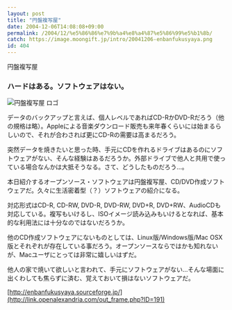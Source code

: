 ```yaml
---
layout: post
title: "円盤複写屋"
date: 2004-12-06T14:08:08+09:00
permalink: /2004/12/%e5%86%86%e7%9b%a4%e8%a4%87%e5%86%99%e5%b1%8b/
catch: https://image.moongift.jp/intro/20041206-enbanfukusyaya.png
id: 404
---
```

円盤複写屋  
<!--more-->

### ハードはある。ソフトウェアはない。
  

![円盤複写屋 ロゴ](https://image.moongift.jp/intro/20041206-enbanfukusyaya.png "円盤複写屋 ロゴ")

  

データのバックアップと言えば、個人レベルであればCD-RかDVD-Rだろう（他の規格は略）。Appleによる音楽ダウンロード販売も来年春くらいには始まるらしいので、それが合わされば更にCD-Rの需要は高まるだろう。

  

突然データを焼きたいと思った時、手元にCDを作れるドライブはあるのにソフトウェアがない、そんな経験はあるだろうか。外部ドライブで他人と共用で使っている場合なんかは大抵そうなる。さて、どうしたものだろう…。

  

本日紹介するオープンソース・ソフトウェアは円盤複写屋、CD/DVD作成ソフトウェアだ。久々に生活密着型（？）ソフトウェアの紹介になる。

  

対応形式はCD-R, CD-RW, DVD-R, DVD-RW, DVD+R, DVD+RW、AudioCDも対応している。複写もいけるし、ISOイメージ読み込みもいけるとなれば、基本的な利用法には十分なのではないだろうか。

  

他のCD作成ソフトウェアにないものとしては、Linux版/Windows版/Mac OSX版とそれぞれが存在している事だろう。オープンソースならではかも知れないが、Macユーザにとっては非常に嬉しいはずだ。

  

他人の家で焼いて欲しいと言われて、手元にソフトウェアがない…そんな場面に出くわしても焦らずに済む、覚えておいて損はないソフトウェアだ。

  

[http://enbanfukusyaya.sourceforge.jp/](http://link.openalexandria.com/out_frame.php?ID=191)

